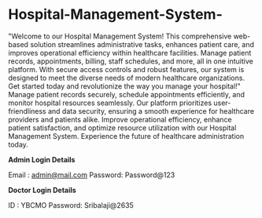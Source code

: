 # Hospital-Management-System-
"Welcome to our Hospital Management System! This comprehensive web-based solution streamlines administrative tasks, enhances patient care, and improves operational efficiency within healthcare facilities. Manage patient records, appointments, billing, staff schedules, and more, all in one intuitive platform. With secure access controls and robust features, our system is designed to meet the diverse needs of modern healthcare organizations. Get started today and revolutionize the way you manage your hospital!"
Manage patient records securely, schedule appointments efficiently, and monitor hospital resources seamlessly. Our platform prioritizes user-friendliness and data security, ensuring a smooth experience for healthcare providers and patients alike. Improve operational efficiency, enhance patient satisfaction, and optimize resource utilization with our Hospital Management System. Experience the future of healthcare administration today.


**Admin Login Details**

Email   : admin@mail.com
Password: Password@123


**Doctor Login Details**

ID      : YBCMO
Password: Sribalaji@2635
